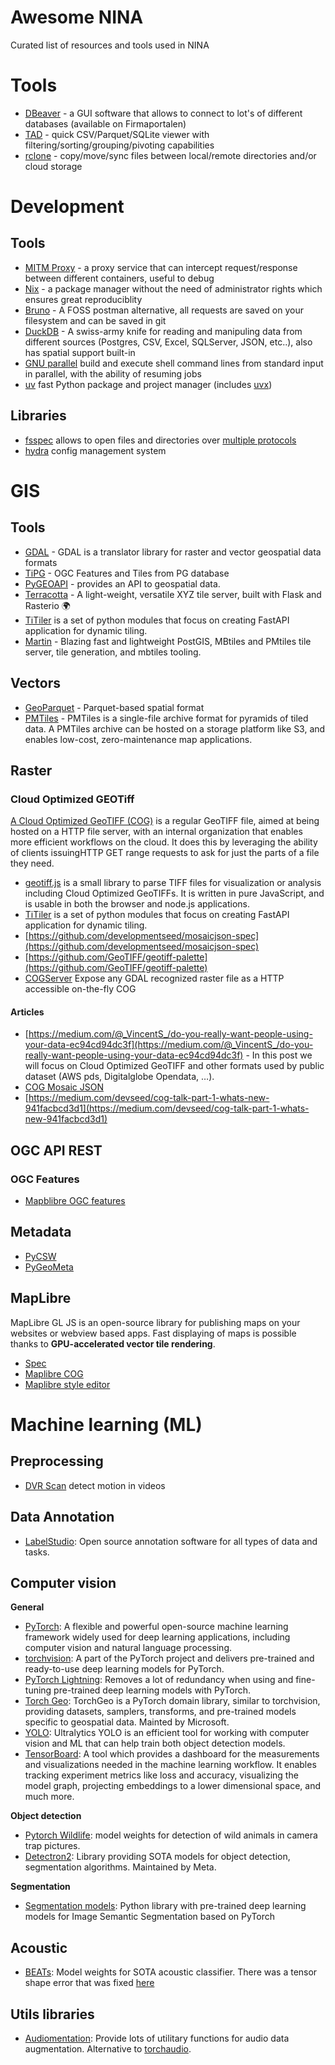 # Awesome NINA
Curated list of resources and tools used in NINA

# Tools
- [DBeaver](https://dbeaver.io/) - a GUI software that allows to connect to lot's of different databases (available on Firmaportalen)
- [TAD](https://www.tadviewer.com/) - quick CSV/Parquet/SQLite viewer with filtering/sorting/grouping/pivoting capabilities
- [rclone](https://rclone.org/) - copy/move/sync files between local/remote directories and/or cloud storage

# Development
## Tools
- [MITM Proxy](https://mitmproxy.org/) - a proxy service that can intercept request/response between different containers, useful to debug
- [Nix](https://nixos.org/manual/nix/stable) - a package manager without the need of administrator rights which ensures great reproduciblity
- [Bruno](https://www.usebruno.com/) - A FOSS postman alternative, all requests are saved on your filesystem and can be saved in git
- [DuckDB](https://duckdb.org/) - A swiss-army knife for reading and manipuling data from different sources (Postgres, CSV, Excel, SQLServer, JSON, etc..), also has spatial support built-in
- [GNU parallel](https://www.gnu.org/software/parallel/man.html) build and execute shell command lines from standard input in parallel, with the ability of resuming jobs
- [uv](https://docs.astral.sh/uv/) fast Python package and project manager (includes [uvx](https://docs.astral.sh/uv/concepts/tools/#tool-versions))
## Libraries
- [fsspec](https://github.com/fsspec/filesystem_spec) allows to open files and directories over [multiple protocols](https://filesystem-spec.readthedocs.io/en/latest/api.html#built-in-implementations) 
- [hydra](https://hydra.cc/) config management system

# GIS
## Tools
- [GDAL](https://gdal.org) - GDAL is a translator library for raster and vector geospatial data formats
- [TiPG](https://github.com/developmentseed/tipg) - OGC Features and Tiles from PG database
- [PyGEOAPI](https://docs.pygeoapi.io/en/stable/) -  provides an API to geospatial data.
- [Terracotta](https://github.com/DHI-GRAS/terracotta) - A light-weight, versatile XYZ tile server, built with Flask and Rasterio 🌍
- [TiTiler](https://devseed.com/titiler/) is a set of python modules that focus on creating FastAPI application for dynamic tiling.
- [Martin](https://github.com/maplibre/martin) - Blazing fast and lightweight PostGIS, MBtiles and PMtiles tile server, tile generation, and mbtiles tooling.

## Vectors
- [GeoParquet](https://geoparquet.org/) - Parquet-based spatial format
- [PMTiles](https://docs.protomaps.com/pmtiles/) - PMTiles is a single-file archive format for pyramids of tiled data. A PMTiles archive can be hosted on a storage platform like S3, and enables low-cost, zero-maintenance map applications.

## Raster

### Cloud Optimized GEOTiff
[A Cloud Optimized GeoTIFF (COG)](https://www.cogeo.org/) is a regular GeoTIFF file, aimed at being hosted on a HTTP file server, with an internal organization that enables more efficient workflows on the cloud. It does this by leveraging the ability of clients issuing ​HTTP GET range requests to ask for just the parts of a file they need.

- [geotiff.js](https://geotiffjs.github.io/) is a small library to parse TIFF files for visualization or analysis including Cloud Optimized GeoTIFFs. It is written in pure JavaScript, and is usable in both the browser and node.js applications.
- [TiTiler](https://devseed.com/titiler/) is a set of python modules that focus on creating FastAPI application for dynamic tiling.
- [https://github.com/developmentseed/mosaicjson-spec](https://github.com/developmentseed/mosaicjson-spec)
- [https://github.com/GeoTIFF/geotiff-palette](https://github.com/GeoTIFF/geotiff-palette)
- [COGServer](https://github.com/rouault/cogserver) Expose any GDAL recognized raster file as a HTTP accessible on-the-fly COG

#### Articles
- [https://medium.com/@_VincentS_/do-you-really-want-people-using-your-data-ec94cd94dc3f](https://medium.com/@_VincentS_/do-you-really-want-people-using-your-data-ec94cd94dc3f) - In this post we will focus on Cloud Optimized GeoTIFF and other formats used by public dataset (AWS pds, Digitalglobe Opendata, …).
- [COG Mosaic JSON](https://medium.com/devseed/cog-talk-part-2-mosaics-bbbf474e66df)
- [https://medium.com/devseed/cog-talk-part-1-whats-new-941facbcd3d1](https://medium.com/devseed/cog-talk-part-1-whats-new-941facbcd3d1)

## OGC API REST

### OGC Features
- [Mapblibre OGC features](https://github.com/opengeospatial/ogcapi-features/blob/master/implementations/clients/mapbox-gl-js.md)



## Metadata
- [PyCSW](https://pycsw.org/)
- [PyGeoMeta](https://github.com/geopython/pygeometa)

## MapLibre
MapLibre GL JS is an open-source library for publishing maps on your websites or webview based apps. Fast displaying of maps is possible thanks to **GPU-accelerated vector tile rendering**.
- [Spec](https://maplibre.org/maplibre-style-spec/)
- [Maplibre COG](https://github.com/NINAnor/maplibre-gl-cog)
- [Maplibre style editor](https://maplibre.org/maputnik)

# Machine learning (ML)

## Preprocessing

- [DVR Scan](https://github.com/Breakthrough/DVR-Scan) detect motion in videos

## Data Annotation

- [LabelStudio](https://labelstud.io/): Open source annotation software for all types of data and tasks.

## Computer vision

**General**
- [PyTorch](https://github.com/pytorch/pytorch): A flexible and powerful open-source machine learning framework widely used for deep learning applications, including computer vision and natural language processing.
- [torchvision](https://pytorch.org/vision/stable/index.html): A part of the PyTorch project and delivers pre-trained and ready-to-use deep learning models for PyTorch.
- [PyTorch Lightning](https://lightning.ai/docs/pytorch/stable/): Removes a lot of redundancy when using and fine-tuning pre-trained deep learning models with PyTorch.
- [Torch Geo](https://github.com/microsoft/torchgeo): TorchGeo is a PyTorch domain library, similar to torchvision, providing datasets, samplers, transforms, and pre-trained models specific to geospatial data. Mainted by Microsoft.
- [YOLO](https://docs.ultralytics.com/): Ultralytics YOLO is an efficient tool for working with computer vision and ML that can help train both object detection models.
- [TensorBoard](https://github.com/tensorflow/tensorboard): A tool which provides a dashboard for the measurements and visualizations needed in the machine learning workflow. It enables tracking experiment metrics like loss and accuracy, visualizing the model graph, projecting embeddings to a lower dimensional space, and much more.

**Object detection**
- [Pytorch Wildlife](https://github.com/microsoft/CameraTraps/blob/main/megadetector.md): model weights for detection of wild animals in camera trap pictures.
- [Detectron2](https://github.com/facebookresearch/detectron2): Library providing SOTA models for object detection, segmentation algorithms. Maintained by Meta.

 **Segmentation**
 - [Segmentation models](https://github.com/qubvel-org/segmentation_models.pytorch): Python library with pre-trained deep learning models for Image Semantic
Segmentation based on PyTorch


## Acoustic 

- [BEATs](https://github.com/microsoft/unilm/tree/master/beats): Model weights for SOTA acoustic classifier. There was a tensor shape error that was fixed [here](https://github.com/NINAnor/rare_species_detections)

## Utils libraries

- [Audiomentation](https://github.com/iver56/audiomentations): Provide lots of utilitary functions for audio data augmentation. Alternative to [torchaudio](https://pytorch.org/audio/stable/index.html).
